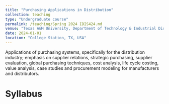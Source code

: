 ```yaml
---
title: "Purchasing Applications in Distribution"
collection: teaching
type: "Undergraduate course"
permalink: /teaching/Spring 2024 IDIS424.md
venue: "Texas A&M University, Department of Technology & Industrial Distribution"
date: 2024-01-01
location: "College Station, TX, USA"
---
```


Applications of purchasing systems, specifically for the distribution industry; emphasis on supplier relations, 
strategic purchasing, supplier evaluation, global purchasing techniques, cost analysis, life cycle costing, value 
analysis, case studies and procurement modeling for manufacturers and distributors.

# Syllabus

